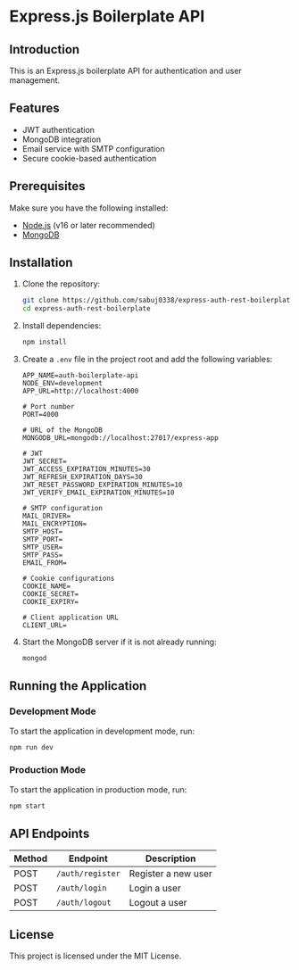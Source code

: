 # Express.js Boilerplate API

## Introduction
This is an Express.js boilerplate API for authentication and user management.

## Features
- JWT authentication
- MongoDB integration
- Email service with SMTP configuration
- Secure cookie-based authentication

## Prerequisites
Make sure you have the following installed:
- [Node.js](https://nodejs.org/) (v16 or later recommended)
- [MongoDB](https://www.mongodb.com/try/download/community)

## Installation

1. Clone the repository:
   ```sh
   git clone https://github.com/sabuj0338/express-auth-rest-boilerplate.git
   cd express-auth-rest-boilerplate
   ```

2. Install dependencies:
   ```sh
   npm install
   ```

3. Create a `.env` file in the project root and add the following variables:
   ```env
   APP_NAME=auth-boilerplate-api
   NODE_ENV=development
   APP_URL=http://localhost:4000

   # Port number
   PORT=4000

   # URL of the MongoDB
   MONGODB_URL=mongodb://localhost:27017/express-app

   # JWT
   JWT_SECRET=
   JWT_ACCESS_EXPIRATION_MINUTES=30
   JWT_REFRESH_EXPIRATION_DAYS=30
   JWT_RESET_PASSWORD_EXPIRATION_MINUTES=10
   JWT_VERIFY_EMAIL_EXPIRATION_MINUTES=10

   # SMTP configuration
   MAIL_DRIVER=
   MAIL_ENCRYPTION=
   SMTP_HOST=
   SMTP_PORT=
   SMTP_USER=
   SMTP_PASS=
   EMAIL_FROM=

   # Cookie configurations
   COOKIE_NAME=
   COOKIE_SECRET=
   COOKIE_EXPIRY=

   # Client application URL
   CLIENT_URL=
   ```

4. Start the MongoDB server if it is not already running:
   ```sh
   mongod
   ```

## Running the Application

### Development Mode
To start the application in development mode, run:
```sh
npm run dev
```

### Production Mode
To start the application in production mode, run:
```sh
npm start
```

## API Endpoints
| Method | Endpoint            | Description         |
|--------|---------------------|---------------------|
| POST   | `/auth/register`    | Register a new user |
| POST   | `/auth/login`       | Login a user        |
| POST   | `/auth/logout`      | Logout a user       |

## License
This project is licensed under the MIT License.

